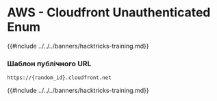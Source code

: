 # AWS - Cloudfront Unauthenticated Enum

{{#include ../../../banners/hacktricks-training.md}}

### Шаблон публічного URL
```
https://{random_id}.cloudfront.net
```
{{#include ../../../banners/hacktricks-training.md}}
